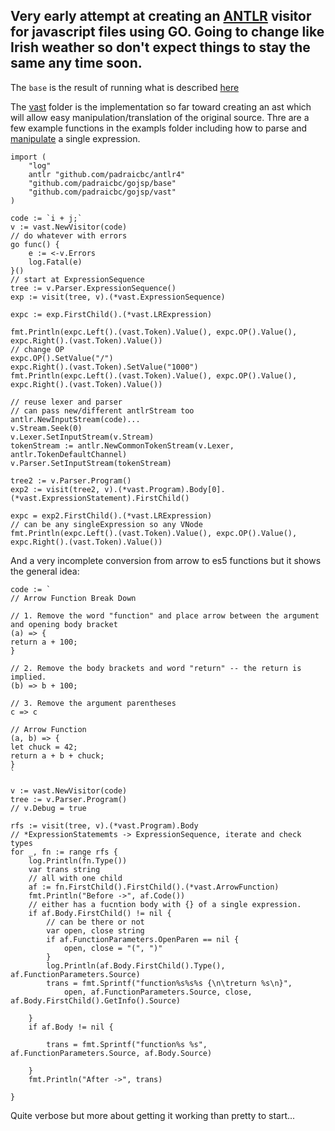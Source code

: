 ## Very early attempt at creating an [ANTLR](https://www.antlr.org/) visitor for javascript files using GO. Going to change like Irish weather so don't expect things to stay the same any time soon. 


The `base` is the result of running what is described [here](https://github.com/padraicbc/gojsp/tree/master/runantlr#readme)

The [vast](https://github.com/padraicbc/gojsp/tree/master/vast) folder is the implementation so far toward creating an ast which will allow easy manipulation/translation of the original source.
Thre are a few example functions in the exampls folder including how to parse and [manipulate](https://github.com/padraicbc/gojsp/blob/master/examples/singleexpress.go) a single expression. 


    import (
	    "log"
	    antlr "github.com/padraicbc/antlr4"
	    "github.com/padraicbc/gojsp/base"
	    "github.com/padraicbc/gojsp/vast"
    )

    code := `i + j;`
	v := vast.NewVisitor(code)
	// do whatever with errors
	go func() {
		e := <-v.Errors
		log.Fatal(e)
	}()
	// start at ExpressionSequence
	tree := v.Parser.ExpressionSequence()
	exp := visit(tree, v).(*vast.ExpressionSequence)

	expc := exp.FirstChild().(*vast.LRExpression)

	fmt.Println(expc.Left().(vast.Token).Value(), expc.OP().Value(), expc.Right().(vast.Token).Value())
	// change OP
	expc.OP().SetValue("/")
	expc.Right().(vast.Token).SetValue("1000")
	fmt.Println(expc.Left().(vast.Token).Value(), expc.OP().Value(), expc.Right().(vast.Token).Value())

	// reuse lexer and parser
	// can pass new/different antlrStream too antlr.NewInputStream(code)...
	v.Stream.Seek(0)
	v.Lexer.SetInputStream(v.Stream)
	tokenStream := antlr.NewCommonTokenStream(v.Lexer, antlr.TokenDefaultChannel)
	v.Parser.SetInputStream(tokenStream)

	tree2 := v.Parser.Program()
	exp2 := visit(tree2, v).(*vast.Program).Body[0].(*vast.ExpressionStatement).FirstChild()

	expc = exp2.FirstChild().(*vast.LRExpression)
	// can be any singleExpression so any VNode
	fmt.Println(expc.Left().(vast.Token).Value(), expc.OP().Value(), expc.Right().(vast.Token).Value())

And a very incomplete conversion from arrow to es5 functions but it shows the general idea:

	code := `
	// Arrow Function Break Down

	// 1. Remove the word "function" and place arrow between the argument and opening body bracket
	(a) => {
	return a + 100;
	}

	// 2. Remove the body brackets and word "return" -- the return is implied.
	(b) => b + 100;

	// 3. Remove the argument parentheses
	c => c 

	// Arrow Function
	(a, b) => {
	let chuck = 42;
	return a + b + chuck;
	}
	`

	v := vast.NewVisitor(code)
	tree := v.Parser.Program()
	// v.Debug = true

	rfs := visit(tree, v).(*vast.Program).Body
	// *ExpressionStatememts -> ExpressionSequence, iterate and check types
	for _, fn := range rfs {
		log.Println(fn.Type())
		var trans string
		// all with one child
		af := fn.FirstChild().FirstChild().(*vast.ArrowFunction)
		fmt.Println("Before ->", af.Code())
		// either has a fucntion body with {} of a single expression.
		if af.Body.FirstChild() != nil {
			// can be there or not
			var open, close string
			if af.FunctionParameters.OpenParen == nil {
				open, close = "(", ")"
			}
			log.Println(af.Body.FirstChild().Type(), af.FunctionParameters.Source)
			trans = fmt.Sprintf("function%s%s%s {\n\treturn %s\n}",
				open, af.FunctionParameters.Source, close, af.Body.FirstChild().GetInfo().Source)

		}
		if af.Body != nil {

			trans = fmt.Sprintf("function%s %s", af.FunctionParameters.Source, af.Body.Source)

		}
		fmt.Println("After ->", trans)

	}
	
Quite verbose but more about getting it working than pretty to start...
